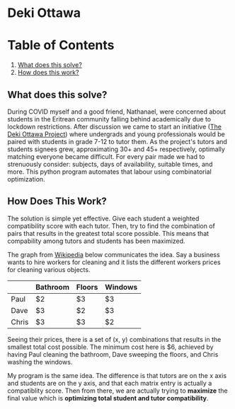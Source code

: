 # Deki Ottawa

# Table of Contents

1. [What does this solve?](#deki-project)
2. [How does this work?](#how-does-this-work)


## What does this solve?

During COVID myself and a good friend, Nathanael, were concerned about students in the Eritrean community falling behind academically due to lockdown restrictions. After discussion we came to start an initiative ([The Deki Ottawa Project](https://www.instagram.com/thedekiottawaproject/?hl=en)) where undergrads and young professionals would be paired with students in grade 7-12 to tutor them. As the project's tutors and students signees grew, approximating 30+ and 45+ respectively, optimally matching everyone became difficult. For every pair made we had to strenuously consider: subjects, days of availability, suitable times, and more. This python program automates that labour using combinatorial optimization. 



## How Does This Work?

The solution is simple yet effective. Give each student a weighted compatibility score with each tutor. Then, try to find the combination of pairs that results in the greatest total score possible. This means that compability among tutors and students has been maximized. 

The graph from [Wikipedia](https://en.wikipedia.org/wiki/Hungarian_algorithm) below communicates the idea. Say a business wants to hire workers for cleaning and it lists the different workers prices for cleaning various objects. 


|       | Bathroom | Floors | Windows |
|-------|----------|--------|---------|
| Paul  | $2       | $3     | $3      |
| Dave  | $3       | $2     | $3      |
| Chris | $3       | $3     | $2      |


Seeing their prices, there is a set of (x, y) combinations that results in the smallest total cost possible. The minimum cost here is $6, achieved by having Paul cleaning the bathroom, Dave sweeping the floors, and Chris washing the windows.

My program is the same idea. The difference is that tutors are on the x axis and students are on the y axis, and that each matrix entry is actually a compatiblity score. Then from there, we are actually trying to **maximize** the final value which is **optimizing total student and tutor compatibility**.


